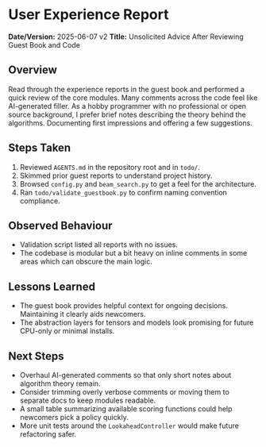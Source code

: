 # User Experience Report

**Date/Version:** 2025-06-07 v2
**Title:** Unsolicited Advice After Reviewing Guest Book and Code

## Overview
Read through the experience reports in the guest book and performed a quick review of the core modules. Many comments across the code feel like AI-generated filler. As a hobby programmer with no professional or open source background, I prefer brief notes describing the theory behind the algorithms. Documenting first impressions and offering a few suggestions.

## Steps Taken
1. Reviewed `AGENTS.md` in the repository root and in `todo/`.
2. Skimmed prior guest reports to understand project history.
3. Browsed `config.py` and `beam_search.py` to get a feel for the architecture.
4. Ran `todo/validate_guestbook.py` to confirm naming convention compliance.

## Observed Behaviour
- Validation script listed all reports with no issues.
- The codebase is modular but a bit heavy on inline comments in some areas which can obscure the main logic.

## Lessons Learned
- The guest book provides helpful context for ongoing decisions. Maintaining it clearly aids newcomers.
- The abstraction layers for tensors and models look promising for future CPU-only or minimal installs.

## Next Steps
- Overhaul AI-generated comments so that only short notes about algorithm theory remain.
- Consider trimming overly verbose comments or moving them to separate docs to keep modules readable.
- A small table summarizing available scoring functions could help newcomers pick a policy quickly.
- More unit tests around the `LookaheadController` would make future refactoring safer.
